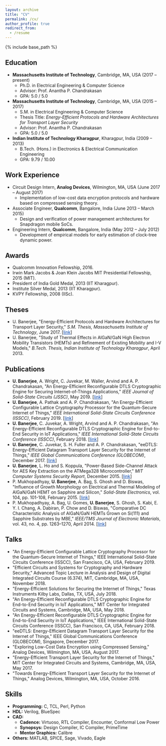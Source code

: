 ```yaml
---
layout: archive
title: "CV"
permalink: /cv/
author_profile: true
redirect_from:
  - /resume
---
```


{% include base_path %}

Education
---------
* <b>Massachusetts Institute of Technology</b>, Cambridge, MA, USA (2017 – present)
  * Ph.D. in Electrical Engineering & Computer Science
  * Advisor: Prof. Anantha P. Chandrakasan
  * GPA: 5.0 / 5.0
* <b>Massachusetts Institute of Technology</b>, Cambridge, MA, USA (2015 – 2017)
  * S.M. in Electrical Engineering & Computer Science
  * Thesis Title: <i>Energy-Efficient Protocols and Hardware Architectures for Transport Layer Security</i>
  * Advisor: Prof. Anantha P. Chandrakasan
  * GPA: 5.0 / 5.0
* <b>Indian Institute of Technology Kharagpur</b>, Kharagpur, India (2009 – 2013)
  * B.Tech. (Hons.) in Electronics & Electrical Communication Engineering
  * GPA: 9.79 / 10.00

Work Experience
---------------
* Circuit Design Intern, <b>Analog Devices</b>, Wilmington, MA, USA (June 2017 – August 2017)
  * Implementation of low-cost data encryption protocols and hardware based on compressed sensing theory.
* Associate Engineer, <b>Qualcomm</b>, Bangalore, India (June 2013 – March 2015)
  * Design and verification of power management architectures for Snapdragon mobile SoCs.
* Engineering Intern, <b>Qualcomm</b>, Bangalore, India (May 2012 – July 2012)
  * Development of empirical models for early estimation of clock-tree dynamic power.

Awards
------ 
* Qualcomm Innovation Fellowship, 2016.
* Irwin Mark Jacobs & Joan Klein Jacobs MIT Presidential Fellowship, 2015 (MIT).
* President of India Gold Medal, 2013 (IIT Kharagpur).
* Institute Silver Medal, 2013 (IIT Kharagpur).
* KVPY Fellowship, 2008 (IISc).

Theses
------
* U. Banerjee, "Energy-Efficient Protocols and Hardware Architectures for Transport Layer Security," <i>S.M. Thesis, Massachusetts Institute of Technology</i>, June 2017. [<a href="https://dspace.mit.edu/bitstream/handle/1721.1/111861/1005227047-MIT.pdf" style="color:#0645AD;">link</a>]
* U. Banerjee, "Study of Thermal Effects in AlGaN/GaN High Electron Mobility Transistors (HEMTs) and Refinement of Existing Mobility and I-V Models," <i>B.Tech. Thesis, Indian Institute of Technology Kharagpur</i>, April 2013.

Publications
------------
* <b>U. Banerjee</b>, A. Wright, C. Juvekar, M. Waller, Arvind and A. P. Chandrakasan, "An Energy-Efficient Reconfigurable DTLS Cryptographic Engine for Securing Internet-of-Things Applications," <i>IEEE Journal of Solid-State Circuits (JSSC)</i>, May 2019. [<a href="https://ieeexplore.ieee.org/document/8721457/" style="color:#0645AD;">link</a>]
* <b>U. Banerjee</b>, A. Pathak and A. P. Chandrakasan, "An Energy-Efficient Configurable Lattice Cryptography Processor for the Quantum-Secure Internet of Things," <i>IEEE International Solid-State Circuits Conference (ISSCC)</i>, February 2019. [<a href="https://ieeexplore.ieee.org/document/8662528/" style="color:#0645AD;">link</a>]
* <b>U. Banerjee</b>, C. Juvekar, A. Wright, Arvind and A. P. Chandrakasan, "An Energy-Efficient Reconfigurable DTLS Cryptographic Engine for End-to-End Security in IoT Applications," <i>IEEE International Solid-State Circuits Conference (ISSCC)</i>, February 2018. [<a href="https://ieeexplore.ieee.org/document/8310174/" style="color:#0645AD;">link</a>]
* <b>U. Banerjee</b>, C. Juvekar, S. H. Fuller and A. P. Chandrakasan, "eeDTLS: Energy-Efficient Datagram Transport Layer Security for the Internet of Things," <i>IEEE Global Communications Conference (GLOBECOM)</i>, December 2017. [<a href="https://ieeexplore.ieee.org/document/8255053/" style="color:#0645AD;">link</a>]
* <b>U. Banerjee</b>, L. Ho and S. Koppula, "Power-Based Side-Channel Attack for AES Key Extraction on the ATMega328 Microcontroller," <i>MIT Computer Systems Security Report</i>, December 2015. [<a href="http://css.csail.mit.edu/6.858/2015/projects/utsav-lisayz-skoppula.pdf" style="color:#0645AD;">link</a>]
* P. Mukhopadhyay, <b>U. Banerjee</b>, A. Bag, S. Ghosh and D. Biswas, "Influence of Growth Morphology on Electrical and Thermal Modeling of AlGaN/GaN HEMT on Sapphire and Silicon," <i>Solid-State Electronics</i>, vol. 104, pp. 101-108, February 2015. [<a href="https://doi.org/10.1016/j.sse.2014.11.017" style="color:#0645AD;">link</a>]
* P. Mukhopadhyay, A. Bag, U. Gomes, <b>U. Banerjee</b>, S. Ghosh, S. Kabi, E. Y. I. Chang, A. Dabiran, P. Chow and D. Biswas, "Comparative DC Characteristic Analysis of AlGaN/GaN HEMTs Grown on Si(111) and Sapphire Substrates by MBE," <i>IEEE/TMS Journal of Electronic Materials</i>, vol. 43, no. 4, pp. 1263–1270, April 2014. [<a href="https://doi.org/10.1007/s11664-014-3050-4" style="color:#0645AD;">link</a>]
  
Talks
-----
* "An Energy-Efficient Configurable Lattice Cryptography Processor for the Quantum-Secure Internet of Things," IEEE International Solid-State Circuits Conference (ISSCC), San Francisco, CA, USA, February 2019.
* "Efficient Circuits and Systems for Cryptography and Hardware Security," Advanced Topic Lecture in Analysis and Design of Digital Integrated Circuits Course (6.374), MIT, Cambridge, MA, USA, November 2018.
* "Energy-Efficient Solutions for Securing the Internet of Things," Texas Instruments Kilby Labs, Dallas, TX, USA, July 2018.
* "An Energy-Efficient Reconfigurable DTLS Cryptographic Engine for End-to-End Security in IoT Applications," MIT Center for Integrated Circuits and Systems, Cambridge, MA, USA, May 2018.
* "An Energy-Efficient Reconfigurable DTLS Cryptographic Engine for End-to-End Security in IoT Applications," IEEE International Solid-State Circuits Conference (ISSCC), San Francisco, CA, USA, February 2018.
* "eeDTLS: Energy-Efficient Datagram Transport Layer Security for the Internet of Things," IEEE Global Communications Conference (GLOBECOM), Singapore, December 2017.
* "Exploring Low-Cost Data Encryption using Compressed Sensing," Analog Devices, Wilmington, MA, USA, August 2017.
* "Energy-Efficient Transport Layer Security for the Internet of Things," MIT Center for Integrated Circuits and Systems, Cambridge, MA, USA, May 2017.
* "Towards Energy-Efficient Transport Layer Security for the Internet of Things," Analog Devices, Wilmington, MA, USA, October 2016.
 
Skills
------
* <b>Programming:</b> C, TCL, Perl, Python
* <b>HDL:</b> Verilog, BlueSpec
* <b>CAD:</b>
  * <b>Cadence:</b> Virtuoso, RTL Compiler, Encounter, Conformal Low Power
  * <b>Synopsys:</b> Design Compiler, IC Compiler, PrimeTime
  * <b>Mentor Graphics:</b> Calibre
* <b>Others:</b> MATLAB, SPICE, Sage, Vivado, Eagle
